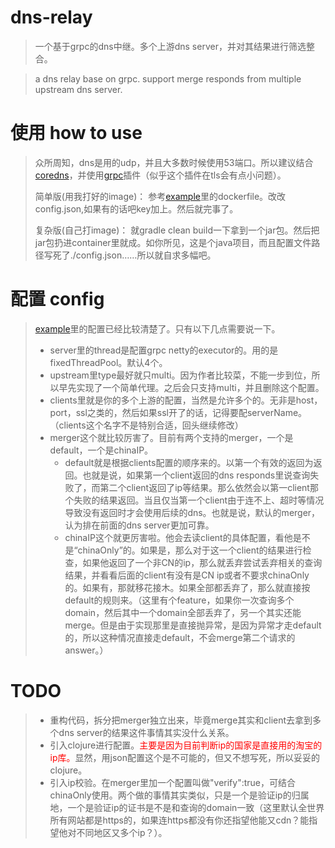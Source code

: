 # dns-relay
>一个基于grpc的dns中继。多个上游dns server，并对其结果进行筛选整合。

>a dns relay base on grpc. support merge responds from multiple upstream dns server.

# 使用 how to use
>众所周知，dns是用的udp，并且大多数时候使用53端口。所以建议结合[coredns](https://coredns.io/)，并使用[grpc](https://coredns.io/plugins/grpc/)插件（似乎这个插件在tls会有点小问题）。
>
>简单版(用我打好的image)：
>参考[example](https://github.com/xloypaypa/dns-relay/tree/master/example)里的dockerfile。改改config.json,如果有的话吧key加上。然后就完事了。
>
>复杂版(自己打image)：
>就gradle clean build一下拿到一个jar包。然后把jar包扔进container里就成。如你所见，这是个java项目，而且配置文件路径写死了./config.json……所以就自求多幅吧。

# 配置 config
>[example](https://github.com/xloypaypa/dns-relay/tree/master/example)里的配置已经比较清楚了。只有以下几点需要说一下。
>* server里的thread是配置grpc netty的executor的。用的是fixedThreadPool。默认4个。
>* upstream里type最好就只multi。因为作者比较菜，不能一步到位，所以早先实现了一个简单代理。之后会只支持multi，并且删除这个配置。
>* clients里就是你的多个上游的配置，当然是允许多个的。无非是host，port，ssl之类的，然后如果ssl开了的话，记得要配serverName。（clients这个名字不是特别合适，回头继续修改）
>* merger这个就比较厉害了。目前有两个支持的merger，一个是default，一个是chinaIP。
>   * default就是根据clients配置的顺序来的。以第一个有效的返回为返回。也就是说，如果第一个client返回的dns responds里说查询失败了，而第二个client返回了ip等结果。那么依然会以第一client那个失败的结果返回。当且仅当第一个client由于连不上、超时等情况导致没有返回时才会使用后续的dns。也就是说，默认的merger，认为排在前面的dns server更加可靠。
>   * chinaIP这个就更厉害啦。他会去读client的具体配置，看他是不是“chinaOnly”的。如果是，那么对于这一个client的结果进行检查，如果他返回了一个非CN的ip，那么就丢弃尝试丢弃相关的查询结果，并看看后面的client有没有是CN ip或者不要求chinaOnly的。如果有，那就移花接木。如果全部都丢弃了，那么就直接按default的规则来。（这里有个feature，如果你一次查询多个domain，然后其中一个domain全部丢弃了，另一个其实还能merge。但是由于实现那里是直接抛异常，是因为异常才走default的，所以这种情况直接走default，不会merge第二个请求的answer。）

# TODO
>* 重构代码，拆分把merger独立出来，毕竟merge其实和client去拿到多个dns server的结果这件事情其实没什么关系。
>* 引入clojure进行配置。<span style="color: red">主要是因为目前判断ip的国家是直接用的淘宝的ip库。</span>显然，用json配置这个是不可能的，但又不想写死，所以妥妥的clojure。
>* 引入ip校验。在merger里加一个配置叫做"verify":true，可结合chinaOnly使用。两个做的事情其实类似，只是一个是验证ip的归属地，一个是验证ip的证书是不是和查询的domain一致（这里默认全世界所有网站都是https的，如果连https都没有你还指望他能又cdn？能指望他对不同地区又多个ip？）。
